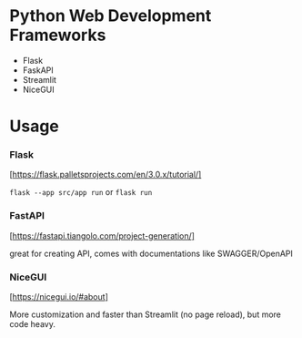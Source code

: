 # Python Web Development Frameworks

- Flask
- FaskAPI
- Streamlit
- NiceGUI

# Usage

### Flask
[https://flask.palletsprojects.com/en/3.0.x/tutorial/]

`flask --app src/app run` or `flask run`


### FastAPI
[https://fastapi.tiangolo.com/project-generation/]

great for creating API, comes with documentations like SWAGGER/OpenAPI

### NiceGUI
[https://nicegui.io/#about]

More customization and faster than Streamlit (no page reload), but more code heavy.
